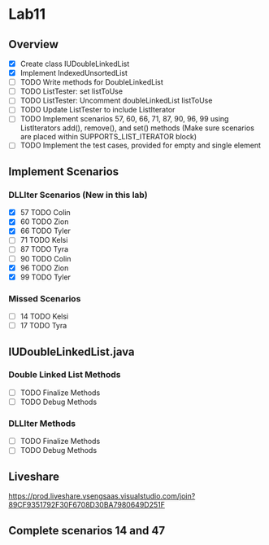 # Lab11

## Overview

- [x] Create class IUDoubleLinkedList
- [x] Implement IndexedUnsortedList
- [ ] TODO Write methods for DoubleLinkedList
- [ ] TODO ListTester: set listToUse
- [ ] TODO ListTester: Uncomment doubleLinkedList listToUse
- [ ] TODO Update ListTester to include ListIterator
- [ ] TODO Implement scenarios 57, 60, 66, 71, 87, 90, 96, 99 using ListIterators add(), remove(), and set() methods (Make sure scenarios are placed within SUPPORTS_LIST_ITERATOR block)
- [ ] TODO Implement the test cases, provided for empty and single element

## Implement Scenarios

### DLLIter Scenarios (New in this lab)

- [x] 57 TODO Colin
- [x] 60 TODO Zion
- [x] 66 TODO Tyler
- [ ] 71 TODO Kelsi
- [ ] 87 TODO Tyra
- [ ] 90 TODO Colin
- [x] 96 TODO Zion
- [x] 99 TODO Tyler

### Missed Scenarios

- [ ] 14 TODO Kelsi
- [ ] 17 TODO Tyra

## IUDoubleLinkedList.java

### Double Linked List Methods

- [ ] TODO Finalize Methods
- [ ] TODO Debug Methods

### DLLIter Methods

- [ ] TODO Finalize Methods
- [ ] TODO Debug Methods

## Liveshare

https://prod.liveshare.vsengsaas.visualstudio.com/join?89CF9351792F30F6708D30BA7980649D251F

## Complete scenarios 14 and 47

